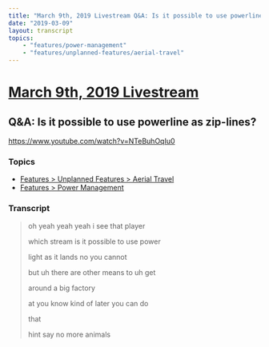 ```yaml
---
title: "March 9th, 2019 Livestream Q&A: Is it possible to use powerline as zip-lines?"
date: "2019-03-09"
layout: transcript
topics:
    - "features/power-management"
    - "features/unplanned-features/aerial-travel"
---
```

# [March 9th, 2019 Livestream](../2019-03-09.md)
## Q&A: Is it possible to use powerline as zip-lines?
https://www.youtube.com/watch?v=NTeBuhOqIu0

### Topics
* [Features > Unplanned Features > Aerial Travel](../topics/features/unplanned-features/aerial-travel.md)
* [Features > Power Management](../topics/features/power-management.md)

### Transcript

> oh yeah yeah yeah i see that player
> 
> which stream is it possible to use power
> 
> light as it lands no you cannot
> 
> but uh there are other means to uh get
> 
> around a big factory
> 
> at you know kind of later you can do
> 
> that
> 
> hint say no more animals
> 
